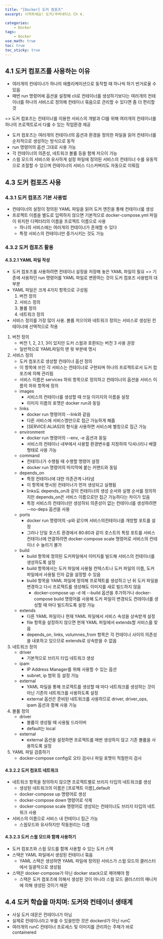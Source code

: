 ```yaml
--- 
title: "[Docker] 도커 컴포즈"
excerpt: 시작하세요! 도커/쿠버네티스 Ch 4.

categories:
    - Docker
tags:
    - Docker
use_math: true
toc: true
toc_sticky: true
---
```


## 4.1 도커 컴포즈를 사용하는 이유
- 여러개의 컨테이너가 하나의 애플리케이션으로 동작할 때 하나씩 하기 번거로울 수 있음
- 매번 run 명령어에 옵션을 설정해 cli로 컨테이너를 생성하기보다는 여러개의 컨테이너를 하나의 서비스로 정의해 컨테이너 묶음으로 관리할 수 있다면 좀 더 편리할 것

=> 도커 컴포즈는 컨테이너를 이용한 서비스의 개발과 CI를 위해 여러개의 컨테이너를 하나의 프로젝트로서 다룰 수 있는 작업환경 제공

- 도커 컴포즈는 여러개의 컨테이너의 옵션과 환경을 정의한 파일을 읽어 컨테이너를 순차적으로 생성하는 방식으로 동작
- run 명령어의 옵션 그대로 사용 가능
- 각 컨테이너의 의존성, 네트워크 볼륨 등을 함께 저으이 가능
- 스웜 모드의 서비스와 유사하게 설정 파일에 정의된 서비스의 컨테이너 수를 유동적으로 조절할 수 있으며 컨테이너의 서비스 디스커버리도 자동으로 이뤄짐

## 4.3 도커 컴포즈 사용
### 4.3.1 도커 컴포즈 기본 사용법
- 컨테이너의 설정이 정의된 YAML 파일을 읽어 도커 엔진을 통해 컨테이너를 생성
- 프로젝트 이름을 별도로 입력하지 않으면 기본적으로 docker-compose.yml 파일이 위치한 디렉터리의 이름을 프로젝트 이름으로 사용
    - 하나의 서비스에는 여러개의 컨테이너가 존재할 수 있다
    - 특정 서비스의 컨테이너만 증가시키는 것도 가능

### 4.3.2 도커 컴포즈 활용
#### 4.3.2.1 YAML 파일 작성
- 도커 컴포즈를 사용하려면 컨테이너 설정을 저장해 놓은 YAML 파일이 필요 => 기존에 사용하던 run 명령어를 YAML 파일로 변환하는 것이 도커 컴포즈 사용법의 대부분
- YAML 파일은 크게 4가지 항목으로 구성됨
    1. 버전 정의
    2. 서비스 정의
    3. 볼륨 정의
    4. 네트워크 정의
- 서비스 정의를 가장 많이 사용. 볼륨 저으이와 네트워크 정의는 서비스로 생성된 컨테이너에 선택적으로 적용
1. 버전 정의
    - 버전 1, 2, 2.1, 3이 있지만 도커 스웜과 호환되는 버전 3 사용 권장
    - 일반적으로 YAML파일의 맨 윗 부분에 명시
2. 서비스 정의
    - 도커 컴포즈로 생성할 컨테이너 옵션 정의
    - 이 항목에 쓰인 각 서비스는 컨테이너로 구현되며 하나의 프로젝트로서 도커 컴포즈에 의해 관리됨
    - 서비스 이름은 services 하위 항목으로 정의하고 컨테이너의 옵션을 서비스 이름의 하위 항목에 정의
    - images
        - 서비스의 컨테이너를 생성할 때 쓰일 이미지의 이름을 설정
        - 이미지 이름의 포맷은 docker run과 동일
    - links
        - docker run 명령어의 --link와 같음
        - 다른 서비스에 서비스명만으로 접근 가능하게 해줌
        - \[SERVICE:ALIAS\]의 형식을 사용하면 서비스에 별칭으로 접근 가능
    - environment
        - docker run 명령어의 --env, -e 옵션과 동일
        - 서비스의 컨테이너 내부에서 사용할 환경변수를 지정하여 딕셔너리나 배열 형태로 사용 가능
    - command
        - 컨테이너가 수행될 때 수행할 명령어 설정
        - docker run 명령어의 마지막에 붙는 커맨드와 동일
    - depends_on
        - 특정 컨테이너에 대한 의존관계 나타냄
        - 이 항목에 명시된 컨테이너가 먼저 생성되고 실행됨
        - links도 depends_on과 같이 컨테이너의 생성 순서와 실행 순서를 정의하지만 depends_on은 서비스 이름으로만 접근 가능하다는 차이가 있음
        - 특정 서비스의 컨테이너만 생성하되 의존성이 없는 컨테이너를 생성하려면 --no-deps 옵션을 사용
    - ports
        - docker run 명령어의 -p와 같으며 서비스의컨테이너를 개방할 포트를 설정
        - 그러나 단일 호스트 환경에서 80:80과 같이 호스트의 특정 포트를 서비스 컨테이너에 연결하려면 docker-compose scale 명령어로 서비스의 컨테이너 수 늘리기 불가
    - build
        - build 항목에 정의된 도커파일에서 이미지를 빌드해 서비스의 컨테이너를 생성하도록 설정
        - build 항목에서는 도커 파일에 사용될 컨텍스트나 도커 파일의 이름, 도커 파일에서 사용될 인자 값을 설정할 수 있음
        - build 항목을 YAML 파일에 정의해 프로젝트를 생성하고 난 뒤 도커 파일을 변경하고 다시 프로젝트를 생성해도 이미지를 새로 빌드하지 않음
            - docker-compose up -d 에 --build 옵션을 추가하거나 docker-compose build 명령어를 사용해 도커 파일이 변경되도 컨테이너를 생성할 때 마다 빌드하도록 설정 가능
    - extends
        - 다른 YAML 파일이나 현재 YAML 파일에서 서비스 속성을 상속받게 설정
        - file 항목을 설정하지 않으면 현재 YAML 파일에서 extends할 서비스를 찾음
        - depends_on, links, volumnes_from 항목은 각 컨테이너 사이의 의존성을 내포하고 있으므로 extends로 상속받을 수 없음
3. 네트워크 정의
    - driver
        - 기본적으로 브리지 타입 네트워크 생성
    - ipam
        - IP Address Manager를 위해 사용할 수 있는 옵션 
        - subnet, ip 범위 등 설정 가능
    - external
        - YAML 파일을 통해 프로젝트를 생성할 때 마다 네트워크를 생성하는 것이 아닌 기존의 네트워크를 사용하도록 설정
        - external 옵션은 준비된 네트워크를 사용하므로 driver, driver_ops, ipam 옵션과 함꼐 사용 가능
4. 볼륨 정의
    - driver
        - 볼륨이 생성될 때 사용될 드라이버
        - default는 local
    - external
        - external 옵션을 설정하면 프로젝트를 매번 생성하지 않고 기존 볼륨을 사용하도록 설정
5. YAML 파일 검증하기
    - docker-compose config로 오타 검사나 파일 포멧이 적절한지 검사

#### 4.3.2.2 도커 컴포트 네트워크
- 네트워크 항목을 정의하지 않으면 프로젝트별로 브리지 타입의 네트워크를 생성
    - 생성된 네트워크의 이름은 \[프로젝트 이름\]_default
    - docker-compose up 명령어로 생성
    - docker-compose down 명령어로 삭제
    - docker-compose scale 명령어로 생성되는 컨테이너도 브리지 타입의 네트워크 사용
- 서비스의 이름으로 서비스 내 컨테이너 접근 가능
    - 스웜모드와 유사하지만 작동원리는 다름

#### 4.3.2.3 도커 스웜 모드와 함께 사용하기
- 도커 컴포즈와 스웜 모드를 함께 사용할 수 있는 도커 스택
- 스택은 YAML 파일에서 생성된 컨테이너 묶음
    - YAML 스택은 생성하면 YAML 파일에 정의된 서비스가 스웜 모드의 클러스터에서 일괄적으로 생성됨
- 스택은 docker-compose가 아닌 docker stack으로 제어해야 함
    - 스택은 도커 컴포즈에 의해서 생성된 것이 아니라 스웜 모드 클러스터의 매니저에 의해 생성된 것이기 때문

## 4.4 도커 학습을 마치며: 도커와 컨테이너 생태계
- 사실 도커 데몬은 컨테이너가 아님
- 실제로 컨테이너라고 부를 수 있을만한 것은 dockerd가 아닌 runC
- 여러개의 runC 컨테이너 프로세스 및 이미지를 관리하는 주체가 바로 containered
